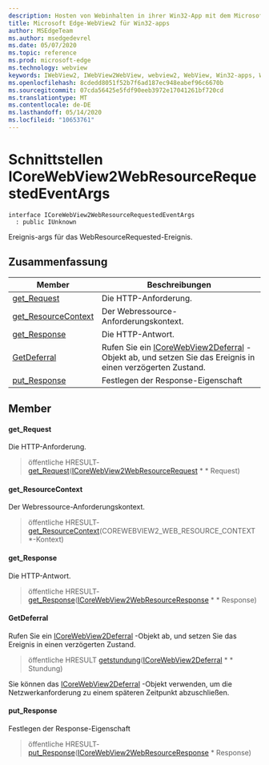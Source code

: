 ```yaml
---
description: Hosten von Webinhalten in ihrer Win32-App mit dem Microsoft Edge WebView2-Steuerelement
title: Microsoft Edge-WebView2 für Win32-apps
author: MSEdgeTeam
ms.author: msedgedevrel
ms.date: 05/07/2020
ms.topic: reference
ms.prod: microsoft-edge
ms.technology: webview
keywords: IWebView2, IWebView2WebView, webview2, WebView, Win32-apps, Win32, Edge, ICoreWebView2, ICoreWebView2Controller, Browser-Steuerelement, Edge-HTML
ms.openlocfilehash: 8cdedd8051f52b7f6ad187ec948eabef96c6670b
ms.sourcegitcommit: 07cda56425e5fdf90eeb3972e17041261bf720cd
ms.translationtype: MT
ms.contentlocale: de-DE
ms.lasthandoff: 05/14/2020
ms.locfileid: "10653761"
---
```

# Schnittstellen ICoreWebView2WebResourceRequestedEventArgs 

```
interface ICoreWebView2WebResourceRequestedEventArgs
  : public IUnknown
```

Ereignis-args für das WebResourceRequested-Ereignis.

## Zusammenfassung

 Member                        | Beschreibungen
--------------------------------|---------------------------------------------
[get_Request](#get_request) | Die HTTP-Anforderung.
[get_ResourceContext](#get_resourcecontext) | Der Webressource-Anforderungskontext.
[get_Response](#get_response) | Die HTTP-Antwort.
[GetDeferral](#getdeferral) | Rufen Sie ein [ICoreWebView2Deferral](icorewebview2deferral.md) -Objekt ab, und setzen Sie das Ereignis in einen verzögerten Zustand.
[put_Response](#put_response) | Festlegen der Response-Eigenschaft

## Member

#### get_Request 

Die HTTP-Anforderung.

> öffentliche HRESULT- [get_Request](#get_request)([ICoreWebView2WebResourceRequest](icorewebview2webresourcerequest.md) * * Request)

#### get_ResourceContext 

Der Webressource-Anforderungskontext.

> öffentliche HRESULT- [get_ResourceContext](#get_resourcecontext)(COREWEBVIEW2_WEB_RESOURCE_CONTEXT *-Kontext)

#### get_Response 

Die HTTP-Antwort.

> öffentliche HRESULT- [get_Response](#get_response)([ICoreWebView2WebResourceResponse](icorewebview2webresourceresponse.md) * * Response)

#### GetDeferral 

Rufen Sie ein [ICoreWebView2Deferral](icorewebview2deferral.md) -Objekt ab, und setzen Sie das Ereignis in einen verzögerten Zustand.

> öffentliche HRESULT [getstundung](#getdeferral)([ICoreWebView2Deferral](icorewebview2deferral.md) * * Stundung)

Sie können das [ICoreWebView2Deferral](icorewebview2deferral.md) -Objekt verwenden, um die Netzwerkanforderung zu einem späteren Zeitpunkt abzuschließen.

#### put_Response 

Festlegen der Response-Eigenschaft

> öffentliche HRESULT- [put_Response](#put_response)([ICoreWebView2WebResourceResponse](icorewebview2webresourceresponse.md) * Response)

